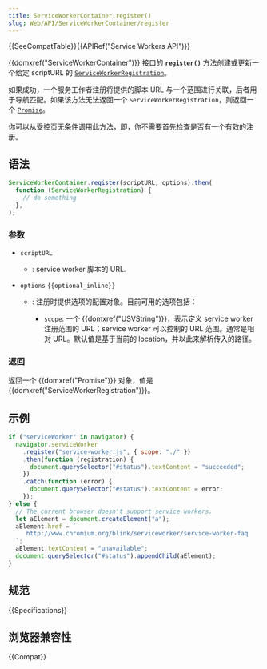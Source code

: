 ```yaml
---
title: ServiceWorkerContainer.register()
slug: Web/API/ServiceWorkerContainer/register
---
```


{{SeeCompatTable}}{{APIRef("Service Workers API")}}

{{domxref("ServiceWorkerContainer")}} 接口的 **`register()`** 方法创建或更新一个给定 scriptURL 的 [`ServiceWorkerRegistration`](/zh-CN/docs/Web/API/ServiceWorkerRegistration)。

如果成功，一个服务工作者注册将提供的脚本 URL 与一个范围进行关联，后者用于导航匹配。如果该方法无法返回一个 `ServiceWorkerRegistration`，则返回一个 [`Promise`](/zh-CN/docs/Web/JavaScript/Reference/Global_Objects/Promise)。

你可以从受控页无条件调用此方法，即，你不需要首先检查是否有一个有效的注册。

## 语法

```js
ServiceWorkerContainer.register(scriptURL, options).then(
  function (ServiceWorkerRegistration) {
    // do something
  },
);
```

### 参数

- `scriptURL`
  - : service worker 脚本的 URL.
- `options` `{{optional_inline}}`

  - : 注册时提供选项的配置对象。目前可用的选项包括：

    - `scope`: 一个 {{domxref("USVString")}}，表示定义 service worker 注册范围的 URL；service worker 可以控制的 URL 范围。通常是相对 URL。默认值是基于当前的 location，并以此来解析传入的路径。

### 返回

返回一个 {{domxref("Promise")}} 对象，值是 {{domxref("ServiceWorkerRegistration")}}。

## 示例

```js
if ("serviceWorker" in navigator) {
  navigator.serviceWorker
    .register("service-worker.js", { scope: "./" })
    .then(function (registration) {
      document.querySelector("#status").textContent = "succeeded";
    })
    .catch(function (error) {
      document.querySelector("#status").textContent = error;
    });
} else {
  // The current browser doesn't support service workers.
  let aElement = document.createElement("a");
  aElement.href = `
     http://www.chromium.org/blink/serviceworker/service-worker-faq
  `;
  aElement.textContent = "unavailable";
  document.querySelector("#status").appendChild(aElement);
}
```

## 规范

{{Specifications}}

## 浏览器兼容性

{{Compat}}
